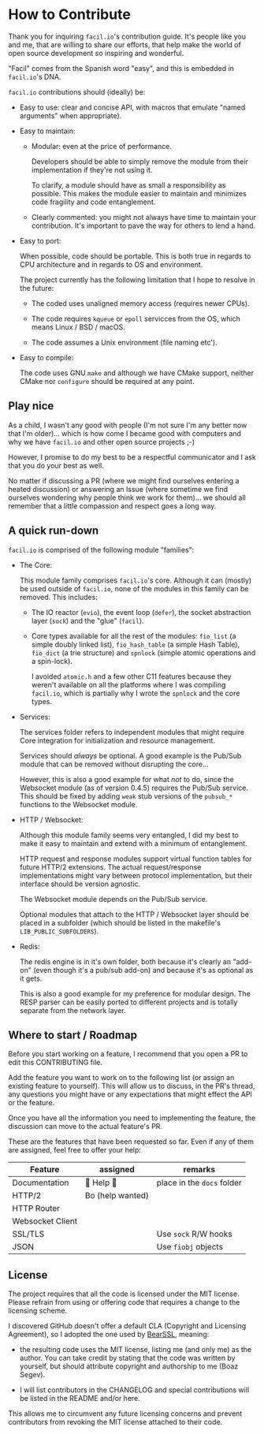 # How to Contribute

Thank you for inquiring `facil.io`'s contribution guide. It's people like you and me, that are willing to share our efforts, that help make the world of open source development so inspiring and wonderful.

"Facil" comes from the Spanish word "easy", and this is embedded in `facil.io`'s DNA.

`facil.io` contributions should (ideally) be:

* Easy to use: clear and concise API, with macros that emulate "named arguments" when appropriate).

* Easy to maintain:

    * Modular: even at the price of performance.

        Developers should be able to simply remove the module from their implementation if they're not using it.

        To clarify, a module should have as small a responsibility as possible. This makes the module easier to maintain and minimizes code fragility and code entanglement.

    * Clearly commented: you might not always have time to maintain your contribution. It's important to pave the way for others to lend a hand.

* Easy to port:

    When possible, code should be portable. This is both true in regards to CPU architecture and in regards to OS and environment.

    The project currently has the following limitation that I hope to resolve in the future:

    * The coded uses unaligned memory access (requires newer CPUs).

    * The code requires `kqueue` or `epoll` servicces from the OS, which means Linux / BSD / macOS.

    * The code assumes a Unix environment (file naming etc').

* Easy to compile:

    The code uses GNU `make` and although we have CMake support, neither CMake nor `configure` should be required at any point.

## Play nice

As a child, I wasn't any good with people (I'm not sure I'm any better now that I'm older)... which is how come I became good with computers and why we have `facil.io` and other open source projects ;-)

However, I promise to do my best to be a respectful communicator and I ask that you do your best as well.

No matter if discussing a PR (where we might find ourselves entering a heated discussion) or answering an Issue (where sometime we find ourselves wondering why people think we work for them)... we should all remember that a little compassion and respect goes a long way.

## A quick run-down

`facil.io` is comprised of the following module "families":

* The Core:

    This module family comprises `facil.io`'s core. Although it can (mostly) be used outside of `facil.io`, none of the modules in this family can be removed. This includes:

    * The IO reactor (`evio`), the event loop (`defer`), the socket abstraction layer (`sock`) and the "glue" (`facil`).

    * Core types available for all the rest of the modules: `fio_list` (a simple doubly linked list), `fio_hash_table` (a simple Hash Table), `fio_dict` (a trie structure) and `spnlock` (simple atomic operations and a spin-lock).

        I avoided `atomic.h` and a few other C11 features because they weren't available on all the platforms where I was compiling `facil.io`, which is partially why I wrote the `spnlock` and the core types.

* Services:

    The services folder refers to independent modules that might require Core integration for initialization and resource management.

    Services should *always* be optional. A good example is the Pub/Sub module that can be removed without disrupting the core...

    However, this is also a good example for what *not* to do, since the Websocket module (as of version 0.4.5) requires the Pub/Sub service. This should be fixed by adding `weak` stub versions of the `pubsub_*` functions to the Websocket module.

* HTTP / Websocket:

    Although this module family seems very entangled, I did my best to make it easy to maintain and extend with a minimum of entanglement.

    HTTP request and response modules support virtual function tables for future HTTP/2 extensions. The actual request/response implementations might vary between protocol implementation, but their interface should be version agnostic.

    The Websocket module depends on the Pub/Sub service.

    Optional modules that attach to the HTTP / Websocket layer should be placed in a subfolder (which should be listed in the makefile's `LIB_PUBLIC_SUBFOLDERS`).

* Redis:

    The redis engine is in it's own folder, both because it's clearly an "add-on" (even though it's a pub/sub add-on) and because it's as optional as it gets.

    This is also a good example for my preference for modular design. The RESP parser can be easily ported to different projects and is totally separate from the network layer.

## Where to start / Roadmap

Before you start working on a feature, I recommend that you open a PR to edit this CONTRIBUTING file.

Add the feature you want to work on to the following list (or assign an existing feature to yourself). This will allow us to discuss, in the PR's thread, any questions you might have or any expectations that might effect the API or the feature.

Once you have all the information you need to implementing the feature, the discussion can move to the actual feature's PR.

These are the features that have been requested so far. Even if any of them are assigned, feel free to offer your help:

|      Feature      |      assigned      |      remarks               |
|-------------------|--------------------|----------------------------|
|   Documentation   |     🙏 Help 🙏      | place in the `docs` folder |
|      HTTP/2       |  Bo (help wanted)  |                            |
|    HTTP Router    |                    |                            |
|  Websocket Client |                    |                            |
|      SSL/TLS      |                    | Use `sock` R/W hooks       |
|       JSON        |                    | Use `fiobj` objects        |


## License

The project requires that all the code is licensed under the MIT license. Please refrain from using or offering code that requires a change to the licensing scheme.

I discovered GitHub doesn't offer a default CLA (Copyright and Licensing Agreement), so I adopted the one used by [BearSSL](https://www.bearssl.org/contrib.html), meaning:

* the resulting code uses the MIT license, listing me (and only me) as the author. You can take credit by stating that the code was written by yourself, but should attribute copyright and authorship to me (Boaz Segev).

* I will list contributors in the CHANGELOG and special contributions will be listed in the README and/or here.

This allows me to circumvent any future licensing concerns and prevent contributors from revoking the MIT license attached to their code.
